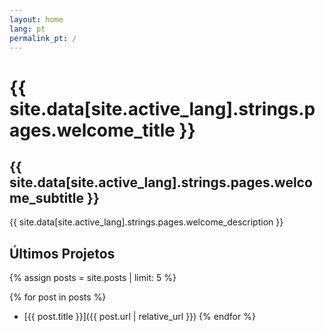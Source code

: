 ```yaml
---
layout: home
lang: pt
permalink_pt: /
---
```


# {{ site.data[site.active_lang].strings.pages.welcome_title }}

## {{ site.data[site.active_lang].strings.pages.welcome_subtitle }}

{{ site.data[site.active_lang].strings.pages.welcome_description }}

## Últimos Projetos

{% assign posts = site.posts | limit: 5 %}

{% for post in posts %}
* [{{ post.title }}]({{ post.url | relative_url }})
{% endfor %}